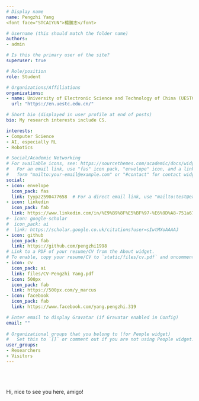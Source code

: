 ```yaml
---
# Display name
name: Pengzhi Yang 
<font face="STCAIYUN">楊鵬志</font>

# Username (this should match the folder name)
authors:
- admin

# Is this the primary user of the site?
superuser: true

# Role/position
role: Student

# Organizations/Affiliations
organizations:
- name: University of Electronic Science and Technology of China (UESTC)
  url: "https://en.uestc.edu.cn/"

# Short bio (displayed in user profile at end of posts)
bio: My research interests include CS. 

interests:
- Computer Science 
- AI, especially RL
- Robotics

# Social/Academic Networking
# For available icons, see: https://sourcethemes.com/academic/docs/widgets/#icons
#   For an email link, use "fas" icon pack, "envelope" icon, and a link in the
#   form "mailto:your-email@example.com" or "#contact" for contact widget.
social:
- icon: envelope
  icon_pack: fas
  link: tyypz2590477658  # For a direct email link, use "mailto:test@example.org".
- icon: linkedin
  icon_pack: fab
  link: https://www.linkedin.com/in/%E9%B9%8F%E5%BF%97-%E6%9D%A8-751a67181/
#- icon: google-scholar
#  icon_pack: ai
#  link: https://scholar.google.co.uk/citations?user=sIwtMXoAAAAJ
- icon: github
  icon_pack: fab
  link: https://github.com/pengzhi1998
# Link to a PDF of your resume/CV from the About widget.
# To enable, copy your resume/CV to `static/files/cv.pdf` and uncomment the lines below.  
- icon: cv
  icon_pack: ai
  link: files/CV-Pengzhi Yang.pdf
- icon: 500px
  icon_pack: fab
  link: https://500px.com/y_marcus
- icon: facebook
  icon_pack: fab
  link: https://www.facebook.com/yang.pengzhi.319

# Enter email to display Gravatar (if Gravatar enabled in Config)
email: ""
  
# Organizational groups that you belong to (for People widget)
#   Set this to `[]` or comment out if you are not using People widget.  
user_groups:
- Researchers
- Visitors
---
```


<br><br><br>Hi, nice to see you here, amigo!<br> 

